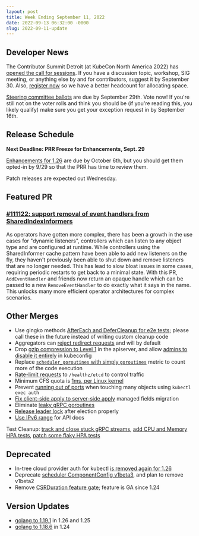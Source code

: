 ```yaml
---
layout: post
title: Week Ending September 11, 2022
date: 2022-09-13 06:32:00 -0000
slug: 2022-09-11-update
---
```


## Developer News

The Contributor Summit Detroit (at KubeCon North America 2022) has [opened the call for sessions](https://www.k8s.dev/events/2022/kcsna/cfp/).  If you have a discussion topic, workshop, SIG meeting, or anything else by and for contributors, suggest it by September 30.  Also, [register now](https://www.k8s.dev/events/2022/kcsna/registration/) so we have a better headcount for allocating space.

[Steering committee ballots](https://elections.k8s.io/app/elections/steering---2022) are due by September 29th. Vote now! If you're still not on the voter rolls and think you should be (if you're reading this, you likely qualify) make sure you get your exception request in by September 16th.

## Release Schedule

**Next Deadline: PRR Freeze for Enhancements, Sept. 29**

[Enhancements for 1.26](https://groups.google.com/a/kubernetes.io/g/dev/c/lnxXgZmOOMo) are due by October 6th, but you should get them opted-in by 9/29 so that the PRR has time to review them.

Patch releases are expected out Wednesday.

## Featured PR

### [#111122: support removal of event handlers from SharedIndexInformers](https://github.com/kubernetes/kubernetes/pull/111122)

As operators have gotten more complex, there has been a growth in the use cases for "dynamic listeners", controllers which can listen to any object type and are configured at runtime. While controllers using the SharedInformer cache pattern have been able to add new listeners on the fly, they haven't previously been able to shut down and remove listeners that are no longer needed. This has lead to slow bloat issues in some cases, requiring periodic restarts to get back to a minimal state. With this PR, `AddEventHandler` and friends now return an opaque handle which can be passed to a new `RemoveEventHandler` to do exactly what it says in the name. This unlocks many more efficient operator architectures for complex scenarios.

## Other Merges

* Use gingko methods [AfterEach and DeferCleanup for e2e tests](https://github.com/kubernetes/kubernetes/pull/111998); please call these in the future instead of writing custom cleanup code
* Aggregators can [reject redirect requests](https://github.com/kubernetes/kubernetes/pull/112193) and will by default
* Drop [gzip compression to Level 1](https://github.com/kubernetes/kubernetes/pull/112299) in the apiserver, and allow [admins to disable it entirely](https://github.com/kubernetes/kubernetes/pull/112309) in kubeconfig
* Replace [`scheduler_goroutines` with simply `goroutines`](https://github.com/kubernetes/kubernetes/pull/112003) metric to count more of the code execution
* [Rate-limit requests](https://github.com/kubernetes/kubernetes/pull/112046) to `/healthz/etcd` to control traffic
* Minimum CFS quota is [1ms, per Linux kernel](https://github.com/kubernetes/kubernetes/pull/112123)
* Prevent [running out of ports](https://github.com/kubernetes/kubernetes/pull/112017) when touching many objects using `kubectl exec auth`
* [Fix client-side apply to server-side apply](https://github.com/kubernetes/kubernetes/pull/111967) managed fields migration
* Eliminate [leaky gRPC goroutines](https://github.com/kubernetes/kubernetes/pull/111986)
* [Release leader lock](https://github.com/kubernetes/kubernetes/pull/112022) after election properly
* [Use IPv6 range](https://github.com/kubernetes/kubernetes/pull/112301) for API docs

Test Cleanup: [track and close stuck gRPC streams](https://github.com/kubernetes/kubernetes/pull/112251), [add CPU and Memory HPA tests](https://github.com/kubernetes/kubernetes/pull/112252), [patch some flaky HPA tests](https://github.com/kubernetes/kubernetes/pull/112351)

## Deprecated

* In-tree cloud provider auth for kubectl [is removed again for 1.26](https://github.com/kubernetes/kubernetes/pull/112341)
* Deprecate [scheduler ComponentConfig v1beta3](https://github.com/kubernetes/kubernetes/pull/112257), and plan to remove v1beta2
* Remove [CSRDuration feature gate](https://github.com/kubernetes/kubernetes/pull/112386); feature is GA since 1.24

## Version Updates

* [golang to 1.19.1](https://github.com/kubernetes/kubernetes/pull/112287) in 1.26 and 1.25
* [golang to 1.18.6](https://github.com/kubernetes/kubernetes/pull/112322) in 1.24
